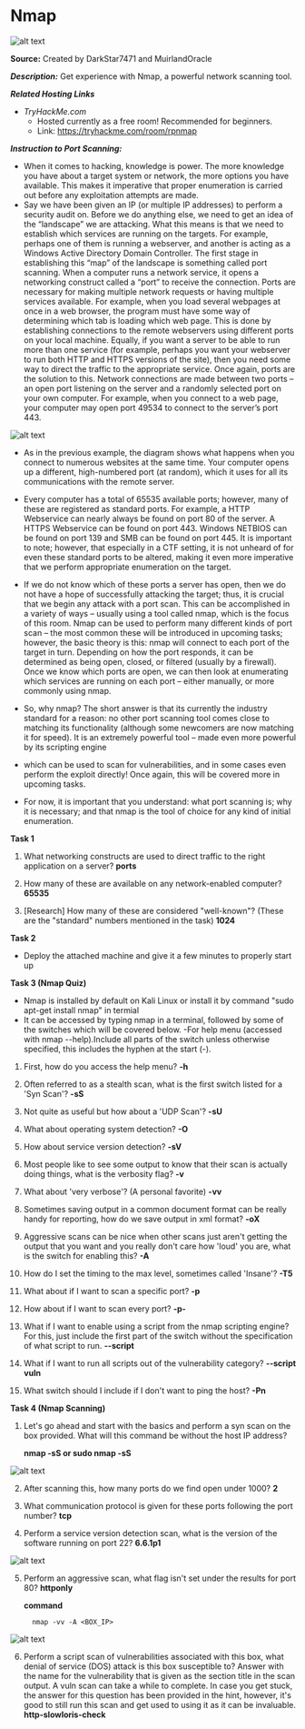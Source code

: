 # Nmap

![alt text](https://github.com/kashyap-source/nmap/blob/main/nmap.png)

**Source:** Created by  DarkStar7471 and  MuirlandOracle

***Description:***
   Get experience with Nmap, a powerful network scanning tool.
 
***Related Hosting Links***

- *TryHackMe.com*
  - Hosted currently as a free room! Recommended for beginners.
  - Link: https://tryhackme.com/room/rpnmap

***Instruction to Port Scanning:***
- When it comes to hacking, knowledge is power. The more knowledge you have about a target system or network, the more options you have available. This makes it imperative that proper enumeration is carried out before any exploitation attempts are made.
- Say we have been given an IP (or multiple IP addresses) to perform a security audit on. Before we do anything else, we need to get an idea of the “landscape” we are attacking. What this means is that we need to establish which services are running on the targets. For example, perhaps one of them is running a webserver, and another is acting as a Windows Active Directory Domain Controller. The first stage in establishing this “map” of the landscape is something called port scanning. When a computer runs a network service, it opens a networking construct called a “port” to receive the connection.  Ports are necessary for making multiple network requests or having multiple services available. For example, when you load several webpages at once in a web browser, the program must have some way of determining which tab is loading which web page. This is done by establishing connections to the remote webservers using different ports on your local machine. Equally, if you want a server to be able to run more than one service (for example, perhaps you want your webserver to run both HTTP and HTTPS versions of the site), then you need some way to direct the traffic to the appropriate service. Once again, ports are the solution to this. Network connections are made between two ports – an open port listening on the server and a randomly selected port on your own computer. For example, when you connect to a web page, your computer may open port 49534 to connect to the server’s port 443.

![alt text](https://github.com/kashyap-source/nmap/blob/main/ima/3XAfRpI.png) 

- As in the previous example, the diagram shows what happens when you connect to numerous websites at the same time. Your computer opens up a different, high-numbered port (at random), which it uses for all its communications with the remote server.

- Every computer has a total of 65535 available ports; however, many of these are registered as standard ports. For example, a HTTP Webservice can nearly always be found on port 80 of the server. A HTTPS Webservice can be found on port 443. Windows NETBIOS can be found on port 139 and SMB can be found on port 445. It is important to note; however, that especially in a CTF setting, it is not unheard of for even these standard ports to be altered, making it even more imperative that we perform appropriate enumeration on the target.

- If we do not know which of these ports a server has open, then we do not have a hope of successfully attacking the target; thus, it is crucial that we begin any attack with a port scan. This can be accomplished in a variety of ways – usually using a tool called nmap, which is the focus of this room. Nmap can be used to perform many different kinds of port scan – the most common these will be introduced in upcoming tasks; however, the basic theory is this: nmap will connect to each port of the target in turn. Depending on how the port responds, it can be determined as being open, closed, or filtered (usually by a firewall). Once we know which ports are open, we can then look at enumerating which services are running on each port – either manually, or more commonly using nmap.

- So, why nmap? The short answer is that its currently the industry standard for a reason: no other port scanning tool comes close to matching its functionality (although some newcomers are now matching it for speed). It is an extremely powerful tool – made even more powerful by its scripting engine

- which can be used to scan for vulnerabilities, and in some cases even perform the exploit directly! Once again, this will be covered more in upcoming tasks.

- For now, it is important that you understand: what port scanning is; why it is necessary; and that nmap is the tool of choice for any kind of initial enumeration.

**Task 1**
 1) What networking constructs are used to direct traffic to the right application on a server?
     **ports**

 2) How many of these are available on any network-enabled computer?
    **65535**

 3) [Research] How many of these are considered "well-known"? (These are the "standard" numbers mentioned in the task)
     **1024**

**Task 2**
- Deploy the attached machine and give it a few minutes to properly start up

**Task 3 (Nmap Quiz)**
- Nmap is installed by default on Kali Linux or install it by command "sudo apt-get install nmap" in termial
- It can be accessed by typing nmap in a terminal, followed by some of the switches which will be covered below.
-For help menu (accessed with nmap --help).Include all parts of the switch unless otherwise specified, this includes the hyphen at the start (-).

 1) First, how do you access the help menu?
     **-h**
     
 2) Often referred to as a stealth scan, what is the first switch listed for a 'Syn Scan'?
     **-sS**
     
 3) Not quite as useful but how about a 'UDP Scan'?
    **-sU**

 4) What about operating system detection?
     **-O**
     
 5) How about service version detection? 
     **-sV** 
     
 6) Most people like to see some output to know that their scan is actually doing things, what is the verbosity flag?
     **-v**
     
 7) What about 'very verbose'? (A personal favorite)
     **-vv**
    
 8) Sometimes saving output in a common document format can be really handy for reporting, how do we save output in xml format?
     **-oX**

 9) Aggressive scans can be nice when other scans just aren't getting the output that you want and you really don't care how 'loud' you are, what is the switch for enabling this? 
     **-A**

 10) How do I set the timing to the max level, sometimes called 'Insane'?
      **-T5**

 11) What about if I want to scan a specific port?
      **-p**

 12) How about if I want to scan every port?
      **-p-**

 13) What if I want to enable using a script from the nmap scripting engine? For this, just include the first part of the switch without the specification of what script to run.
      **--script**

 14) What if I want to run all scripts out of the vulnerability category? 
      **--script vuln**

 15) What switch should I include if I don't want to ping the host?
      **-Pn**

**Task 4 (Nmap Scanning)**
 1) Let's go ahead and start with the basics and perform a syn scan on the box provided. What will this command be without the host IP address?
    
    **nmap -sS or sudo nmap -sS**

![alt text](https://github.com/kashyap-source/nmap/blob/main/ima/Screenshot_2020-08-31_02-11-14.png) 

 2) After scanning this, how many ports do we find open under 1000?
      **2**

 3) What communication protocol is given for these ports following the port number?
      **tcp**

 4) Perform a service version detection scan, what is the version of the software running on port 22?
      **6.6.1p1**

![alt text](https://github.com/kashyap-source/nmap/blob/main/ima/Screenshot%202020-11-04%2010_13_04.png) 

 5) Perform an aggressive scan, what flag isn't set under the results for port 80?
      **httponly**
    
    **command**
         
          nmap -vv -A <BOX_IP>
![alt text](https://github.com/kashyap-source/nmap/blob/main/ima/Screenshot%202020-11-04%2013_46_50.png) 

 6) Perform a script scan of vulnerabilities associated with this box, what denial of service (DOS) attack is this box susceptible to? Answer with the name for the vulnerability that is given as the section title in the scan output. A vuln scan can take a while to complete. In case you get stuck, the answer for this question has been provided in the hint, however, it's good to still run this scan and get used to using it as it can be invaluable. 
**http-slowloris-check**

  

   





